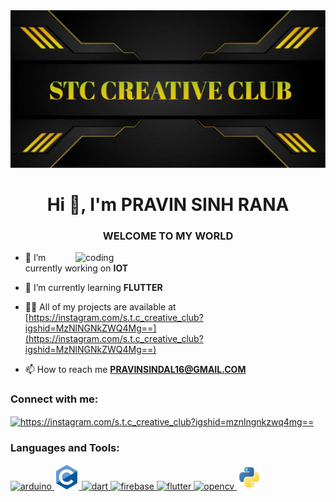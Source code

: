 
<img src="https://github.com/pravin1016/pravin1016/blob/main/20230716_172439.png" alt="Italian Trulli">


<h1 align="center">Hi 👋, I'm PRAVIN SINH RANA</h1>
<h3 align="center">WELCOME TO MY WORLD</h3>

<img align="right" alt="coding" width="400" src="https://www.bing.com/th/id/OGC.f3b7d71cb676749b7c61050a41827c95?pid=1.7&rurl=https%3a%2f%2fwww.livewireindia.com%2fblog%2fwp-content%2fuploads%2f2019%2f06%2fElegantMaleCero-size_restricted.gif&ehk=27%2fnKyLtb0vMxowpjz8XBfRQm4dTKk0B6Uq0yL1c70c%3d">

- 🔭 I’m currently working on **IOT**

- 🌱 I’m currently learning **FLUTTER**

- 👨‍💻 All of my projects are available at [https://instagram.com/s.t.c_creative_club?igshid=MzNlNGNkZWQ4Mg==](https://instagram.com/s.t.c_creative_club?igshid=MzNlNGNkZWQ4Mg==)

- 📫 How to reach me **PRAVINSINDAL16@GMAIL.COM**

<h3 align="left">Connect with me:</h3>
<p align="left">
<a href="https://instagram.com/https://instagram.com/s.t.c_creative_club?igshid=mznlngnkzwq4mg==" target="blank"><img align="center" src="https://raw.githubusercontent.com/rahuldkjain/github-profile-readme-generator/master/src/images/icons/Social/instagram.svg" alt="https://instagram.com/s.t.c_creative_club?igshid=mznlngnkzwq4mg==" height="30" width="40" /></a>
</p>

<h3 align="left">Languages and Tools:</h3>
<p align="left"> <a href="https://www.arduino.cc/" target="_blank" rel="noreferrer"> <img src="https://cdn.worldvectorlogo.com/logos/arduino-1.svg" alt="arduino" width="40" height="40"/> </a> <a href="https://www.cprogramming.com/" target="_blank" rel="noreferrer"> <img src="https://raw.githubusercontent.com/devicons/devicon/master/icons/c/c-original.svg" alt="c" width="40" height="40"/> </a> <a href="https://dart.dev" target="_blank" rel="noreferrer"> <img src="https://www.vectorlogo.zone/logos/dartlang/dartlang-icon.svg" alt="dart" width="40" height="40"/> </a> <a href="https://firebase.google.com/" target="_blank" rel="noreferrer"> <img src="https://www.vectorlogo.zone/logos/firebase/firebase-icon.svg" alt="firebase" width="40" height="40"/> </a> <a href="https://flutter.dev" target="_blank" rel="noreferrer"> <img src="https://www.vectorlogo.zone/logos/flutterio/flutterio-icon.svg" alt="flutter" width="40" height="40"/> </a> <a href="https://opencv.org/" target="_blank" rel="noreferrer"> <img src="https://www.vectorlogo.zone/logos/opencv/opencv-icon.svg" alt="opencv" width="40" height="40"/> </a> <a href="https://www.python.org" target="_blank" rel="noreferrer"> <img src="https://raw.githubusercontent.com/devicons/devicon/master/icons/python/python-original.svg" alt="python" width="40" height="40"/> </a> </p>
